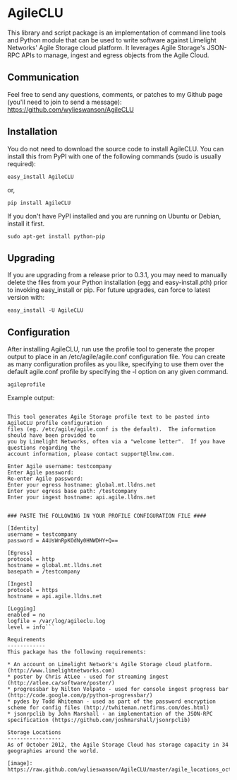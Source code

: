 AgileCLU
========
This library and script package is an implementation of command line tools and Python module 
that can be used to write software against Limelight Networks' Agile Storage cloud platform.
It leverages Agile Storage's JSON-RPC APIs to manage, ingest and egress objects from the 
Agile Cloud.

Communication
-------------
Feel free to send any questions, comments, or patches to my Github page (you'll need to join 
to send a message): 
https://github.com/wylieswanson/AgileCLU


Installation
------------
You do not need to download the source code to install AgileCLU.  You can install this from PyPI with one of the following commands (sudo is usually required):

	easy_install AgileCLU

or,

	pip install AgileCLU

If you don't have PyPI installed and you are running on Ubuntu or Debian, install it first.

	sudo apt-get install python-pip

Upgrading
---------
If you are upgrading from a release prior to 0.3.1, you may need to manually delete the files from your Python installation (egg and easy-install.pth) prior to invoking easy_install or pip.  For future upgrades, can force to latest version with:

	easy_install -U AgileCLU


Configuration 
-------------
After installing AgileCLU, run use the profile tool to generate the proper output to place in an /etc/agile/agile.conf configuration file.  You can create as many configuration profiles as you like, specifying to use them over the default agile.conf profile by specifying the -l option on any given command.

	agileprofile

Example output:

```agileprofile (AgileCLU 0.3.6)

This tool generates Agile Storage profile text to be pasted into AgileCLU profile configuration
files (eg. /etc/agile/agile.conf is the default).  The information should have been provided to
you by Limelight Networks, often via a "welcome letter".  If you have questions regarding the
account information, please contact support@llnw.com.

Enter Agile username: testcompany
Enter Agile password: 
Re-enter Agile password: 
Enter your egress hostname: global.mt.lldns.net
Enter your egress base path: /testcompany
Enter your ingest hostname: api.agile.lldns.net


### PASTE THE FOLLOWING IN YOUR PROFILE CONFIGURATION FILE ####

[Identity]
username = testcompany
password = A4UsWnRpKOdNy0HNWDHY+Q==

[Egress]
protocol = http
hostname = global.mt.lldns.net
basepath = /testcompany

[Ingest]
protocol = https
hostname = api.agile.lldns.net

[Logging]
enabled = no
logfile = /var/log/agileclu.log
level = info```

Requirements
------------
This package has the following requirements:

* An account on Limelight Network's Agile Storage cloud platform. (http://www.limelightnetworks.com)
* poster by Chris AtLee - used for streaming ingest (http://atlee.ca/software/poster/)
* progressbar by Nilton Volpato - used for console ingest progress bar (http://code.google.com/p/python-progressbar/)
* pydes by Todd Whiteman - used as part of the password encryption scheme for config files (http://twhiteman.netfirms.com/des.html)
* jsonrpclib by John Marshall - an implementation of the JSON-RPC specification (https://github.com/joshmarshall/jsonrpclib)

Storage Locations
-----------------
As of October 2012, the Agile Storage Cloud has storage capacity in 34 geographies around the world.

[image]: https://raw.github.com/wylieswanson/AgileCLU/master/agile_locations_oct_2012.jpg
